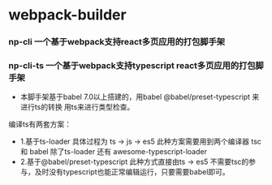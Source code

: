 # webpack-builder

### np-cli   一个基于webpack支持react多页应用的打包脚手架

### np-cli-ts   一个基于webpack支持typescript react多页应用的打包脚手架  
+ 本脚手架基于babel 7.0以上搭建的，用babel @babel/preset-typescript 来进行ts的转换   用ts来进行类型检查。

编译ts有两套方案：

+ 1.基于ts-loader 具体过程为 ts -> js -> es5  此种方案需要用到两个编译器  tsc  和 babel 除了ts-loader 还有 awesome-typescript-loader
+ 2.基于@babel/preset-typescript 此种方式直接由ts -> es5 不需要tsc的参与，及时没有typescript也能正常编辑运行，只要需要babel即可。
